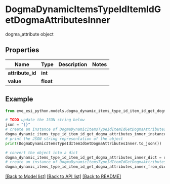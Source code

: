 # DogmaDynamicItemsTypeIdItemIdGetDogmaAttributesInner

dogma_attribute object

## Properties

Name | Type | Description | Notes
------------ | ------------- | ------------- | -------------
**attribute_id** | **int** |  | 
**value** | **float** |  | 

## Example

```python
from eve_esi_python.models.dogma_dynamic_items_type_id_item_id_get_dogma_attributes_inner import DogmaDynamicItemsTypeIdItemIdGetDogmaAttributesInner

# TODO update the JSON string below
json = "{}"
# create an instance of DogmaDynamicItemsTypeIdItemIdGetDogmaAttributesInner from a JSON string
dogma_dynamic_items_type_id_item_id_get_dogma_attributes_inner_instance = DogmaDynamicItemsTypeIdItemIdGetDogmaAttributesInner.from_json(json)
# print the JSON string representation of the object
print(DogmaDynamicItemsTypeIdItemIdGetDogmaAttributesInner.to_json())

# convert the object into a dict
dogma_dynamic_items_type_id_item_id_get_dogma_attributes_inner_dict = dogma_dynamic_items_type_id_item_id_get_dogma_attributes_inner_instance.to_dict()
# create an instance of DogmaDynamicItemsTypeIdItemIdGetDogmaAttributesInner from a dict
dogma_dynamic_items_type_id_item_id_get_dogma_attributes_inner_from_dict = DogmaDynamicItemsTypeIdItemIdGetDogmaAttributesInner.from_dict(dogma_dynamic_items_type_id_item_id_get_dogma_attributes_inner_dict)
```
[[Back to Model list]](../README.md#documentation-for-models) [[Back to API list]](../README.md#documentation-for-api-endpoints) [[Back to README]](../README.md)


